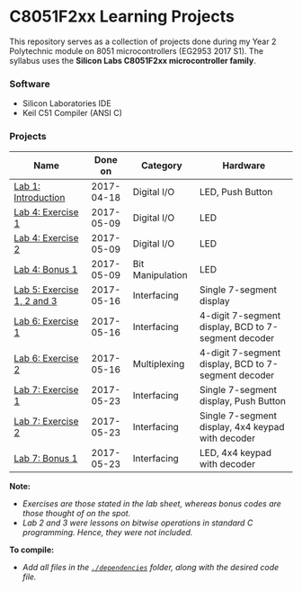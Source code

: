 # C8051F2xx Learning Projects

This repository serves as a collection of projects done during my Year 2 Polytechnic module on 8051 microcontrollers (EG2953 2017 S1).
The syllabus uses the **Silicon Labs C8051F2xx microcontroller family**.

### Software
- Silicon Laboratories IDE 
- Keil C51 Compiler (ANSI C)

### Projects
Name                               | Done on    | Category            | Hardware
-----------------------------------|:----------:| ------------------- | -----------------
[Lab 1: Introduction]              | 2017-04-18 | Digital I/O         | LED, Push Button
[Lab 4: Exercise 1]                | 2017-05-09 | Digital I/O         | LED
[Lab 4: Exercise 2]                | 2017-05-09 | Digital I/O         | LED
[Lab 4: Bonus 1]                   | 2017-05-09 | Bit Manipulation    | LED
[Lab 5: Exercise 1, 2 and 3]       | 2017-05-16 | Interfacing         | Single 7-segment display 
[Lab 6: Exercise 1]                | 2017-05-16 | Interfacing         | 4-digit 7-segment display, BCD to 7-segment decoder
[Lab 6: Exercise 2]                | 2017-05-16 | Multiplexing        | 4-digit 7-segment display, BCD to 7-segment decoder
[Lab 7: Exercise 1]                | 2017-05-23 | Interfacing         | Single 7-segment display, Push Button
[Lab 7: Exercise 2]                | 2017-05-23 | Interfacing         | Single 7-segment display, 4x4 keypad with decoder
[Lab 7: Bonus 1]                   | 2017-05-23 | Interfacing         | LED, 4x4 keypad with decoder

**Note:** 
- *Exercises are those stated in the lab sheet, whereas bonus codes are those thought of on the spot.*
- *Lab 2 and 3 were lessons on bitwise operations in standard C programming. Hence, they were not included.*


**To compile:**
- *Add all files in the [`./dependencies`](./dependencies) folder, along with the desired code file.*


[Lab 1: Introduction]: ./projects/Lab1_Introduction.c
[Lab 4: Exercise 1]: ./projects/Lab4_Exercise-1.c
[Lab 4: Exercise 2]: ./projects/Lab4_Exercise-2.c
[Lab 4: Bonus 1]: ./projects/Lab4_Bonus-1.c
[Lab 5: Exercise 1, 2 and 3]: ./projects/Lab5_All-Exercises.c
[Lab 6: Exercise 1]: ./projects/Lab6_Exercise-1.c
[Lab 6: Exercise 2]: ./projects/Lab6_Exercise-2.c
[Lab 7: Exercise 1]: ./projects/Lab7_Exercise-1.c
[Lab 7: Exercise 2]: ./projects/Lab7_Exercise-2.c
[Lab 7: Bonus 1]: ./projects/Lab7_Bonus-1.c